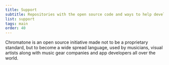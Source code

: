 ```yaml
---
title: Support
subtitle: Repositories with the open source code and ways to help develop Chromatone
list: support
tags: main
order: 40
---
```


Chromatone is an open source initiative made not to be a proprietary standard, but to become a wide spread language, used by musicians, visual artists along with music gear companies and app developers all over the world.